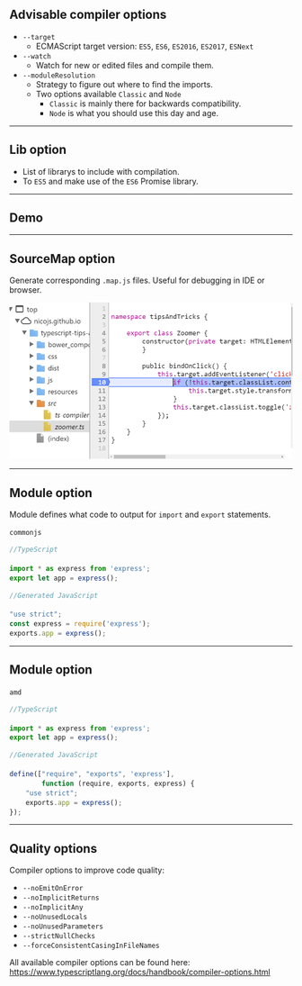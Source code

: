 ## Advisable compiler options

- `--target`
    - ECMAScript target version: `ES5`, `ES6`, `ES2016`, `ES2017`, `ESNext`
- `--watch`
    - Watch for new or edited files and compile them.
- `--moduleResolution`
    - Strategy to figure out where to find the imports.
    - Two options available `Classic` and `Node`
        - `Classic` is mainly there for backwards compatibility.
        - `Node` is what you should use this day and age.

---

## Lib option

- List of librarys to include with compilation.
- To `ES5` and make use of the `ES6` Promise library.

---

<!-- .slide: data-background="url('resources/lab2.jpg')" -->
<!-- .slide: class="lab" -->

## Demo

---

## SourceMap option

Generate corresponding `.map.js` files. Useful for debugging in IDE or browser.

![Debugging in browser](resources/debugging-ts-browser.png) <!-- .element class="pin-height-400" -->

---

## Module option

Module defines what code to output for `import` and `export` statements.

`commonjs`

<!-- .element class="fragment" data-fragment-index="0" -->

```typescript
//TypeScript

import * as express from 'express';
export let app = express();
```

<!-- .element class="fragment" data-fragment-index="0" -->

```javascript
//Generated JavaScript

"use strict";
const express = require('express');
exports.app = express();
```

<!-- .element class="fragment" data-fragment-index="1" -->

---

## Module option

`amd`

```typescript
//TypeScript

import * as express from 'express';
export let app = express();
```

```javascript
//Generated JavaScript

define(["require", "exports", 'express'],
        function (require, exports, express) {
    "use strict";
    exports.app = express();
});
```

---

## Quality options

Compiler options to improve code quality:
- `--noEmitOnError`
- `--noImplicitReturns`
- `--noImplicitAny`
- `--noUnusedLocals`
- `--noUnusedParameters`
- `--strictNullChecks`
- `--forceConsistentCasingInFileNames`

<!-- .element class="no-list-style-type" -->

All available compiler options can be found here: https://www.typescriptlang.org/docs/handbook/compiler-options.html
